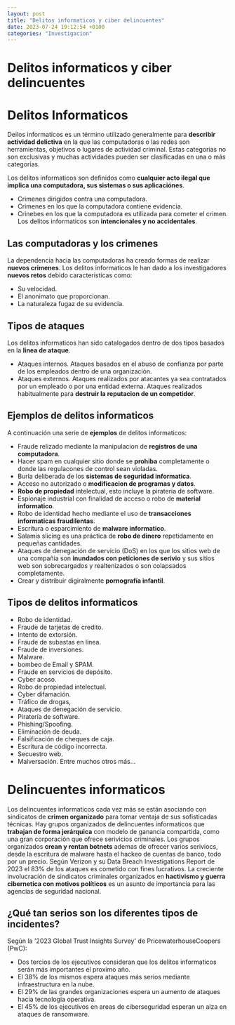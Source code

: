 ```yaml
---
layout: post
title: "Delitos informaticos y ciber delincuentes"
date: 2023-07-24 19:12:54 +0100
categories: "Investigacion"
---
```

# Delitos informaticos y ciber delincuentes 
# Delitos Informaticos
Deilos informaticos es un término utilizado generalmente para __describir actividad delictiva__ en la que las computadoras o las redes son herramientas, objetivos o lugares de actividad criminal. Estas categorias no son exclusivas y muchas actividades pueden ser clasificadas en una o más categorias.

Los delitos informaticos son definidos como __cualquier acto ilegal que implica una computadora, sus sistemas o sus aplicaciónes__.
- Crimenes dirigidos contra una computadora.
- Crimenes en los que la computadora contiene evidencia.
- Crinebes en los que la computadora es utilizada para cometer el crimen.
Los delitos informaticos son __intencionales y no accidentales__.
## Las computadoras y los crimenes 
La dependencia hacia las computadoras ha creado formas de realizar __nuevos crimenes__.
Los delitos informaticos le han dado a los investigadores __nuevos retos__ debido caracteristicas como:
- Su velocidad.
- El anonimato que proporcionan.
- La naturaleza fugaz de su evidencia.

## Tipos de ataques

Los delitos informaticos han sido catalogados dentro de dos tipos basados en la __linea de ataque__.
- Ataques internos. Ataques basados en el abuso de confianza por parte de los empleados dentro de una organización.
- Ataques externos. Ataques realizados por atacantes ya sea contratados por un empleado o por una entidad externa. Ataques realizados habitualmente para __destruir la reputacion de un competidor__.

## Ejemplos de delitos informaticos
A continuación una serie de __ejemplos__ de delitos informaticos:

- Fraude relizado mediante la manipulacion de __registros de una computadora__.
- Hacer spam en cualquier sitio donde se __prohiba__ completamente o donde las regulacones de control sean violadas.
- Burla deliberada de los __sistemas de seguridad informatica__.
- Acceso no autorizado o __modificacion de programas y datos__.
- __Robo de propiedad__ intelectual, esto incluye la pirateria de software.
- Espionaje industrial con finalidad de acceso o robo de __material informatico__.
- Robo de identidad hecho mediante el uso de __transacciones informaticas fraudilentas__.
- Escritura o esparcimiento de __malware informatico__.
- Salamis slicing es una práctica de __robo de dinero__ repetidamente en pequeñas cantidades.
- Ataques de denegación de servicio (DoS) en los que los sitios web de una compañia son __inundados con peticiones de serivio__ y sus sitios web son sobrecargados y realtenizados o son colapsados completamente.
- Crear y distribuir digiralmente __pornografía infantil__.

## Tipos de delitos informaticos

- Robo de identidad.
- Fraude de tarjetas de credito.
- Intento de extorsión.
- Fraude de subastas en linea.
- Fraude de inversiones.
- Malware.
- bombeo de Email y SPAM.
- Fraude en servicios de depósito.
- Cyber acoso.
- Robo de propiedad intelectual.
- Cyber difamación.
- Tráfico de drogas,
- Ataques de denegación de servicio.
- Piratería de software.
- Phishing/Spoofing.
- Eliminación de deuda.
- Falsificación de cheques de caja.
- Escritura de código incorrecta.
- Secuestro web.
- Malversación.
Entre muchos otros más...

# Delincuentes informaticos
Los delincuentes informaticos cada vez más se están asociando con sindicatos de __crimen organizado__ para tomar ventaja de sus sofisticadas técnicas.
Hay grupos organizados de delincuentes informaticos que __trabajan de forma jerárquica__ con modelo de ganancia compartida, como una gran corporación que ofrece serivicios criminales.
Los grupos organizados __crean y rentan botnets__ ademas de ofrecer varios seriviocs, desde la escritura de malware hasta el hackeo de cuentas de banco, todo por un precio.
Según Verizon y su Data Breach Investigations Report de 2023 el 83% de los ataques es cometido con fines lucrativos.
La creciente involucración de sindicatos criminales organizados en __hactivismo y guerra cibernetica con motivos políticos__ es un asunto de importancia para las agencias de seguridad nacional.

## ¿Qué tan serios son los diferentes tipos de incidentes?
Según la '2023 Global Trust Insights Survey' de PricewaterhouseCoopers (PwC):
- Dos tercios de los ejecutivos consideran que los delitos informaticos serán más importantes el proximo año.
- El 38% de los mismos espera ataques más serios mediante infraestructura en la nube.
- El 29% de las grandes organizaciones espera un aumento de ataques hacia tecnologia operativa.
- El 45% de los ejecutivos en areas de ciberseguridad esperan un alza en ataques de ransomware.


